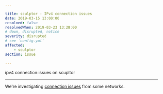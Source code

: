 ```yaml
---

title: sculptor - IPv4 connection issues
date: 2019-03-15 13:00:00
resolved: false
resolvedWhen: 2019-03-23 13:28:00
# down, disrupted, notice
severity: disrupted
# see `config.yml`
affected:
    - sculptor
section: issue

---
```


ipv4 connection issues on scupltor

---

We're investigating [connection issues](https://atlas.ripe.net/measurements/20364764/#!probes) from some networks.
